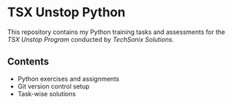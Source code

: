# TSX Unstop Python

This repository contains my Python training tasks and assessments for the *TSX Unstop Program* conducted by *TechSonix Solutions*.

## Contents

- Python exercises and assignments
- Git version control setup
- Task-wise solutions


